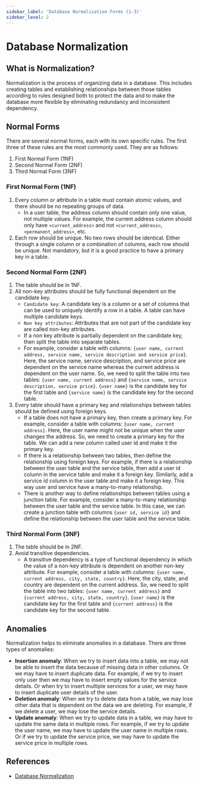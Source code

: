 ```yaml
---
sidebar_label: 'Database Normalization Forms (1-3)'
sidebar_level: 2
---
```

# Database Normalization

## What is Normalization?

Normalization is the process of organizing data in a database. This includes creating tables and establishing
relationships between those tables according to rules designed both to protect the data and to make the database more
flexible by eliminating redundancy and inconsistent dependency.

## Normal Forms

There are several normal forms, each with its own specific rules. The first three of these rules are the most commonly
used. They are as follows:

1. First Normal Form (1NF)
2. Second Normal Form (2NF)
3. Third Normal Form (3NF)

### First Normal Form (1NF)

1. Every column or attribute in a table must contain atomic values, and there should be no repeating groups of data.
   - In a user table, the address column should contain only one value, not multiple values. For example, the current
     address column should only have `<current_address>` and not `<current_address>`, `<permanent_address>`, etc.
2. Each row should be unique. No two rows should be identical. Either through a single column or a combination of
   columns, each row should be unique. Not mandatory, but it is a good practice to have a primary key in a table.

### Second Normal Form (2NF)

1. The table should be in 1NF.
2. All non-key attributes should be fully functional dependent on the candidate key.
   - `Candidate key`: A candidate key is a column or a set of columns that can be used to uniquely identify a row in a
     table. A table can have multiple candidate keys.
   - `Non key attributes`: Attributes that are not part of the candidate key are called non-key attributes.
   - If a non key attribute is partially dependent on the candidate key, then split the table into separate tables.
   - For example, consider a table with columns: `{user name, current address, service name, service description and
     service price}`. Here, the service name, service description, and service price are dependent on the service name
     whereas the current address is dependent on the user name. So, we need to split the table into two tables:
     `{user name, current address}` and `{service name, service description, service price}`. `{user name}` is the
     candidate key for the first table and `{service name}` is the candidate key for the second table.
3. Every table should have a primary key and relationships between tables should be defined using foreign keys.
   - If a table does not have a primary key, then create a primary key. For example, consider a table with columns:
     `{user name, current address}`. Here, the user name might not be unique when the user changes the address. So, we
     need to create a primary key for the table. We can add a new column called user id and make it the primary key.
   - If there is a relationship between two tables, then define the relationship using foreign keys. For example, if
     there is a relationship between the user table and the service table, then add a user id column in the service
     table and make it a foreign key. Similarly, add a service id column in the user table and make it a foreign key.
     This way user and service have a many-to-many relationship.
   - There is another way to define relationships between tables using a junction table. For example, consider a
     many-to-many relationship between the user table and the service table. In this case, we can create a junction
     table with columns `{user id, service id}` and define the relationship between the user table and the service
     table.

### Third Normal Form (3NF)

1. The table should be in 2NF.
2. Avoid transitive dependencies.
   - A transitive dependency is a type of functional dependency in which the value of a non-key attribute is dependent
     on another non-key attribute. For example, consider a table with columns: `{user name, current address, city,
     state, country}`. Here, the city, state, and country are dependent on the current address. So, we need to split
     the table into two tables: `{user name, current address}` and `{current address, city, state, country}`. `{user
     name}` is the candidate key for the first table and `{current address}` is the candidate key for the second table.

## Anomalies

Normalization helps to eliminate anomalies in a database. There are three types of anomalies:

- **Insertion anomaly**: When we try to insert data into a table, we may not be able to insert the data because of
  missing data in other columns. Or we may have to insert duplicate data. For example, if we try to insert only user
  then we may have to insert empty values for the service details. Or when try to insert multiple services for a user,
  we may have to insert duplicate user details of the user.
- **Deletion anomaly**: When we try to delete data from a table, we may lose other data that is dependent on the data
  we are deleting. For example, if we delete a user, we may lose the service details.
- **Update anomaly**: When we try to update data in a table, we may have to update the same data in multiple rows. For
  example, if we try to update the user name, we may have to update the user name in multiple rows. Or if we try to
  update the service price, we may have to update the service price in multiple rows.

## References

- [Database Normalization](https://www.youtube.com/watch?v=rBPQ5fg_kiY)
